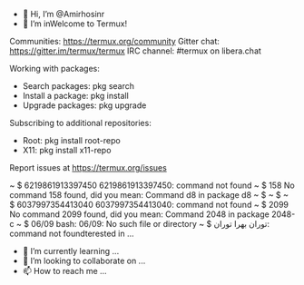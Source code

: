 - 👋 Hi, I’m @Amirhosinr
- 👀 I’m inWelcome to Termux!

Communities: https://termux.org/community
Gitter chat: https://gitter.im/termux/termux
IRC channel: #termux on libera.chat

Working with packages:

 * Search packages:   pkg search <query>
 * Install a package: pkg install <package>
 * Upgrade packages:  pkg upgrade

Subscribing to additional repositories:

 * Root:     pkg install root-repo
 * X11:      pkg install x11-repo

Report issues at https://termux.org/issues

~ $ 6219861913397450
6219861913397450: command not found
~ $ 158
No command 158 found, did you mean:
 Command d8 in package d8
~ $
~ $
~ $ 6037997354413040
6037997354413040: command not found
~ $ 2099
No command 2099 found, did you mean:
 Command 2048 in package 2048-c
~ $ 06/09
bash: 06/09: No such file or directory
~ $ توران بهرا
توران: command not foundterested in ...
- 🌱 I’m currently learning ...
- 💞️ I’m looking to collaborate on ...
- 📫 How to reach me ...

<!---
Amirhosinr/Amirhosinr is a ✨ special ✨ repository because its `README.md` (this file) appears on your GitHub profile.
You can click the Preview link to take a look at your changes.
--->
